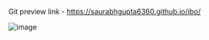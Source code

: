 Git preview link - https://saurabhgupta6360.github.io/ibo/

![image](https://github.com/saurabhgupta6360/ibo/assets/137704371/c46bfeb8-e7d5-42dd-a332-f77c2523a58c)
